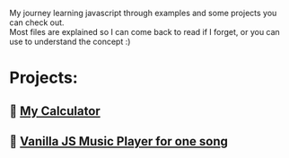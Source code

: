 My journey learning javascript through examples and some projects you can check out.<br>
Most files are explained so I can come back to read if I forget, or you can use to understand the concept :)<p>
 
<h1>Projects:</h1>
<h2> 🍰 <a href="https://carohoeflich.github.io/Learningjavascript/calculator">My Calculator</a></h2>
<h2> 🎵 <a href="https://carohoeflich.github.io/music-player/">Vanilla JS Music Player for one song</a</h2>
